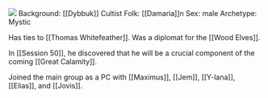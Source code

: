 ![](https://www.dictionary.com/e/wp-content/uploads/2018/03/Inigo-Montoya1.jpg)
Background: [[Dybbuk]] Cultist
Folk: [[Damaria]]n
Sex: male
Archetype: Mystic

Has ties to [[Thomas Whitefeather]]. Was a diplomat for the [[Wood Elves]].

In [[Session 50]], he discovered that he will be a crucial component of the coming [[Great Calamity]].

Joined the main group as a PC with [[Maximus]], [[Jem]], [[Y-lana]], [[Elias]], and [[Jovis]].

